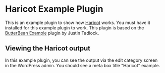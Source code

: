 # Haricot Example Plugin

This is an example plugin to show how [Haricot](https://github.com/caercam/haricot) works.  You must have it installed for this example plugin to work.  This plugin is based on the [ButterBean Example](https://github.com/justintadlock/butterbean-example) plugin by Justin Tadlock.

## Viewing the Haricot output

In this example plugin, you can see the output via the edit category screen in the WordPress admin.  You should see a meta box title "Haricot" example.
